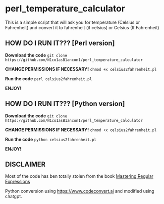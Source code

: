 # perl_temperature_calculator

This is a simple script that will ask you for temperature (Celsius or Fahrenheit) and convert it to fahrenheit (if celsius) or Celsius (If Fahrenheit)

## HOW DO I RUN IT??? [Perl version]
 **Download the code**  `git clone https://github.com/N1co1asB1ancon1/perl_temperature_calculator` 
 
 **CHANGE PERMISSIONS IF NECESSARY!** `chmod +x celsius2fahrenheit.pl`
 
 **Run the code** `perl celsius2fahrenheit.pl`
 
 **ENJOY!**

## HOW DO I RUN IT??? [Python version]

**Download the code**  `git clone https://github.com/N1co1asB1ancon1/perl_temperature_calculator` 
 
 **CHANGE PERMISSIONS IF NECESSARY!** `chmod +x celsius2fahrenheit.pl`
 
 **Run the code** `python celsius2fahrenheit.pl`
 
 **ENJOY!**
 
 ## DISCLAIMER
 Most of the code has ben totally stolen from the book [Mastering Regular Expressions](https://www.amazon.com/Mastering-Regular-Expressions-Jeffrey-Friedl/dp/0596528124)
 
 Python conversion using https://www.codeconvert.ai and modified using chatgpt.
 
